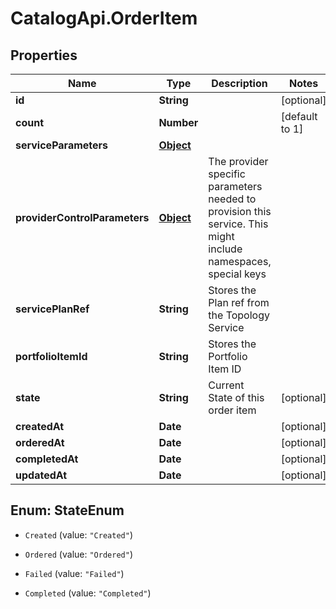 # CatalogApi.OrderItem

## Properties
Name | Type | Description | Notes
------------ | ------------- | ------------- | -------------
**id** | **String** |  | [optional] 
**count** | **Number** |  | [default to 1]
**serviceParameters** | [**Object**](.md) |  | 
**providerControlParameters** | [**Object**](.md) | The provider specific parameters needed to provision this service. This might include namespaces, special keys | 
**servicePlanRef** | **String** | Stores the Plan ref from the Topology Service | 
**portfolioItemId** | **String** | Stores the Portfolio Item ID | 
**state** | **String** | Current State of this order item | [optional] 
**createdAt** | **Date** |  | [optional] 
**orderedAt** | **Date** |  | [optional] 
**completedAt** | **Date** |  | [optional] 
**updatedAt** | **Date** |  | [optional] 


<a name="StateEnum"></a>
## Enum: StateEnum


* `Created` (value: `"Created"`)

* `Ordered` (value: `"Ordered"`)

* `Failed` (value: `"Failed"`)

* `Completed` (value: `"Completed"`)




